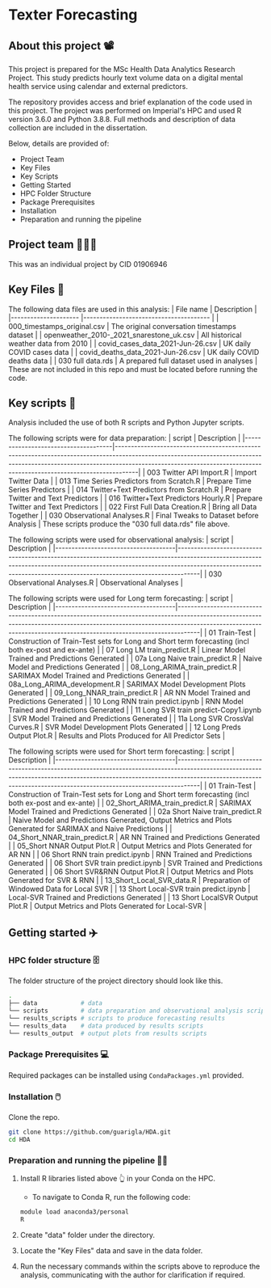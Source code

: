 # Texter Forecasting

## About this project 📽️
This project is prepared for the MSc Health Data Analytics Research Project. This study predicts hourly text volume data on a digital mental health service using calendar and external predictors.

The repository provides access and brief explanation of the code used in this project. The project was performed on Imperial's HPC and used R version 3.6.0 and Python 3.8.8. Full methods and description of data collection are included in the dissertation.

Below, details are provided of:
* Project Team
* Key Files
* Key Scripts
* Getting Started
* HPC Folder Structure
* Package Prerequisites
* Installation
* Preparation and running the pipeline

## Project team 🧑‍🤝‍🧑
This was an individual project by CID 01906946

## Key Files 📂

The following data files are used in this analysis:
  | File name           			| Description                           	|
  |---------------------			|---------------------------------------	|
  | 000_timestamps_original.csv 		| The original conversation timestamps dataset 	| 
  | openweather_2010-_2021_snarestone_uk.csv 	| All historical weather data from 2010 	| 
  | covid_cases_data_2021-Jun-26.csv 		| UK daily COVID cases data 			| 
  | covid_deaths_data_2021-Jun-26.csv 		| UK daily COVID deaths data 			| 
  | 030 full data.rds 				| A prepared full dataset used in analyses 	| 
 These are not included in this repo and must be located before running the code.
  
 ## Key scripts 📜

Analysis included the use of both R scripts and Python Jupyter scripts.

The following scripts were for data preparation:
| script                            | Description                                                                                                                                                                                                                                     |
|-------------------------------------|-------------------------------------------------------------------------------------------------------------------------------------------------------------------------------------------------------------------------------------------------|
| 003 Twitter API Import.R | Import Twitter Data |
| 013 Time Series Predictors from Scratch.R | Prepare Time Series Predictors |
| 014 Twitter+Text Predictors from Scratch.R | Prepare Twitter and Text Predictors  |
| 016 Twitter+Text Predictors Hourly.R | Prepare Twitter and Text Predictors |
| 022 First Full Data Creation.R | Bring all Data Together |
| 030 Observational Analyses.R | Final Tweaks to Dataset before Analysis |
These scripts produce the "030 full data.rds" file above.

The following scripts were used for observational analysis:
| script                            | Description                                                                                                                                                                                                                                     |
|-------------------------------------|-------------------------------------------------------------------------------------------------------------------------------------------------------------------------------------------------------------------------------------------------|
| 030 Observational Analyses.R | Observational Analyses |

The following scripts were used for Long term forecasting:
| script                            | Description                                                                                                                                                                                                                                     |
|-------------------------------------|-------------------------------------------------------------------------------------------------------------------------------------------------------------------------------------------------------------------------------------------------|
| 01 Train-Test | Construction of Train-Test sets for Long and Short term forecasting (incl both ex-post and ex-ante) |
| 07 Long LM train_predict.R | Linear Model Trained and Predictions Generated |
| 07a Long Naive train_predict.R | Naive Model and Predictions Generated |
| 08_Long_ARIMA_train_predict.R | SARIMAX Model Trained and Predictions Generated |
| 08a_Long_ARIMA_development.R | SARIMAX Model Development Plots Generated |
| 09_Long_NNAR_train_predict.R | AR NN Model Trained and Predictions Generated |
| 10 Long RNN train predict.ipynb | RNN Model Trained and Predictions Generated |
| 11 Long SVR train predict-Copy1.ipynb | SVR Model Trained and Predictions Generated |
| 11a Long SVR CrossVal Curves.R | SVR Model Development Plots Generated |
| 12 Long Preds Output Plot.R | Results and Plots Produced for All Predictor Sets |

The following scripts were used for Short term forecasting:
| script                            | Description                                                                                                                                                                                                                                     |
|-------------------------------------|-------------------------------------------------------------------------------------------------------------------------------------------------------------------------------------------------------------------------------------------------|
| 01 Train-Test | Construction of Train-Test sets for Long and Short term forecasting (incl both ex-post and ex-ante) |
| 02_Short_ARIMA_train_predict.R | SARIMAX Model Trained and Predictions Generated |
| 02a Short Naive train_predict.R | Naive Model and Predictions Generated, Output Metrics and Plots Generated for SARIMAX and Naive Predictions  |
| 04_Short_NNAR_train_predict.R | AR NN Trained and Predictions Generated  |
| 05_Short NNAR Output Plot.R | Output Metrics and Plots Generated for AR NN |
| 06 Short RNN train predict.ipynb | RNN Trained and Predictions Generated  |
| 06 Short SVR train predict.ipynb | SVR Trained and Predictions Generated  |
| 06 Short SVR&RNN Output Plot.R | Output Metrics and Plots Generated for SVR & RNN |
| 13_Short_Local_SVR_data.R | Preparation of Windowed Data for Local SVR |
| 13 Short Local-SVR train predict.ipynb | Local-SVR Trained and Predictions Generated  |
| 13 Short LocalSVR Output Plot.R | Output Metrics and Plots Generated for Local-SVR |

## Getting started ✈️

### HPC folder structure 🗄️

The folder structure of the project directory should look like this.
```bash
.
├── data            # data
└── scripts         # data preparation and observational analysis scripts
└── results_scripts # scripts to produce forecasting results
└── results_data    # data produced by results scripts
└── results_output  # output plots from results scripts
```

### Package Prerequisites 💻

Required packages can be installed using `CondaPackages.yml` provided.

### Installation 🖱️

Clone the repo.
   ```sh
   git clone https://github.com/guarigla/HDA.git
   cd HDA
   ```

### Preparation and running the pipeline 🏃‍♀️️

1. Install R libraries listed above 👆 in your Conda on the HPC. 
    * To navigate to Conda R, run the following code:
   ```sh
   module load anaconda3/personal
   R
   ``` 
   
2. Create "data" folder under the directory.
3. Locate the "Key Files" data and save in the data folder.
6. Run the necessary commands within the scripts above to reproduce the analysis, communicating with the author for clarification if required.

&nbsp;
